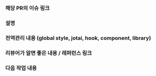 <!-- 관련된 이슈 링크 (선택) -->
### 해당 PR의 이슈 링크

<!-- 내용, 이미지로 자세히 설명(필수) -->
### 설명

<!-- 추가된 전역관리 내용 (있다면 필수) -->
### 전역관리 내용 (global style, jotai, hook, component, library)

<!-- 리뷰어가 리뷰하기전 알면 좋을 내용 (선택) -->
### 리뷰어가 알면 좋은 내용 / 레퍼런스 링크

<!-- 다음 이슈 작업 설명 짧게(할 거 없으면 연락하기)-->
### 다음 작업 내용
